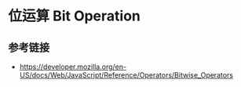 # 位运算 Bit Operation

## 参考链接
* https://developer.mozilla.org/en-US/docs/Web/JavaScript/Reference/Operators/Bitwise_Operators
